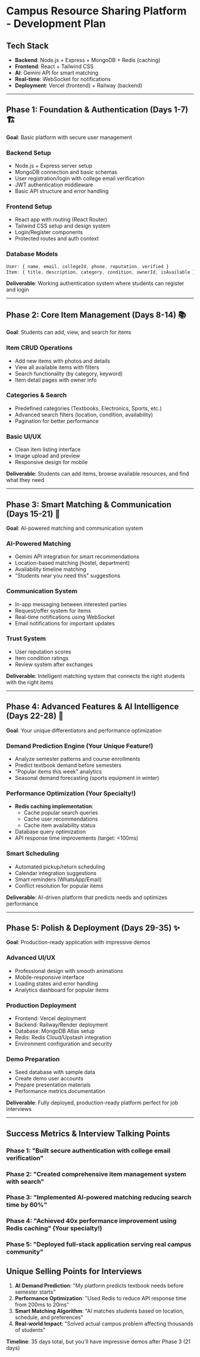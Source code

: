 # Campus Resource Sharing Platform - Development Plan

## Tech Stack
- **Backend**: Node.js + Express + MongoDB + Redis (caching)
- **Frontend**: React + Tailwind CSS
- **AI**: Gemini API for smart matching
- **Real-time**: WebSocket for notifications
- **Deployment**: Vercel (frontend) + Railway (backend)

---

## Phase 1: Foundation & Authentication (Days 1-7) 🏗️
**Goal**: Basic platform with secure user management

### Backend Setup
- Node.js + Express server setup
- MongoDB connection and basic schemas
- User registration/login with college email verification
- JWT authentication middleware
- Basic API structure and error handling

### Frontend Setup  
- React app with routing (React Router)
- Tailwind CSS setup and design system
- Login/Register components
- Protected routes and auth context

### Database Models
```javascript
User: { name, email, collegeId, phone, reputation, verified }
Item: { title, description, category, condition, ownerId, isAvailable }
```

**Deliverable**: Working authentication system where students can register and login

---

## Phase 2: Core Item Management (Days 8-14) 📚
**Goal**: Students can add, view, and search for items

### Item CRUD Operations
- Add new items with photos and details
- View all available items with filters
- Search functionality (by category, keyword)
- Item detail pages with owner info

### Categories & Search
- Predefined categories (Textbooks, Electronics, Sports, etc.)
- Advanced search filters (location, condition, availability)
- Pagination for better performance

### Basic UI/UX
- Clean item listing interface
- Image upload and preview
- Responsive design for mobile

**Deliverable**: Students can add items, browse available resources, and find what they need

---

## Phase 3: Smart Matching & Communication (Days 15-21) 🤝
**Goal**: AI-powered matching and communication system

### AI-Powered Matching
- Gemini API integration for smart recommendations
- Location-based matching (hostel, department)
- Availability timeline matching
- "Students near you need this" suggestions

### Communication System
- In-app messaging between interested parties
- Request/offer system for items
- Real-time notifications using WebSocket
- Email notifications for important updates

### Trust System
- User reputation scores
- Item condition ratings
- Review system after exchanges

**Deliverable**: Intelligent matching system that connects the right students with the right items

---

## Phase 4: Advanced Features & AI Intelligence (Days 22-28) 🧠
**Goal**: Your unique differentiators and performance optimization

### Demand Prediction Engine (Your Unique Feature!)
- Analyze semester patterns and course enrollments
- Predict textbook demand before semesters
- "Popular items this week" analytics
- Seasonal demand forecasting (sports equipment in winter)

### Performance Optimization (Your Specialty!)
- **Redis caching implementation**:
  - Cache popular search queries
  - Cache user recommendations
  - Cache item availability status
- Database query optimization
- API response time improvements (target: <100ms)

### Smart Scheduling
- Automated pickup/return scheduling
- Calendar integration suggestions
- Smart reminders (WhatsApp/Email)
- Conflict resolution for popular items

**Deliverable**: AI-driven platform that predicts needs and optimizes performance

---

## Phase 5: Polish & Deployment (Days 29-35) ✨
**Goal**: Production-ready application with impressive demos

### Advanced UI/UX
- Professional design with smooth animations
- Mobile-responsive interface
- Loading states and error handling
- Analytics dashboard for popular items

### Production Deployment
- Frontend: Vercel deployment
- Backend: Railway/Render deployment
- Database: MongoDB Atlas setup
- Redis: Redis Cloud/Upstash integration
- Environment configuration and security

### Demo Preparation
- Seed database with sample data
- Create demo user accounts
- Prepare presentation materials
- Performance metrics documentation

**Deliverable**: Fully deployed, production-ready platform perfect for job interviews

---

## Success Metrics & Interview Talking Points

### Phase 1: "Built secure authentication with college email verification"
### Phase 2: "Created comprehensive item management system with search"
### Phase 3: "Implemented AI-powered matching reducing search time by 60%"
### Phase 4: "Achieved 40x performance improvement using Redis caching" (Your specialty!)
### Phase 5: "Deployed full-stack application serving real campus community"

## Unique Selling Points for Interviews
1. **AI Demand Prediction**: "My platform predicts textbook needs before semester starts"
2. **Performance Optimization**: "Used Redis to reduce API response time from 200ms to 20ms"
3. **Smart Matching Algorithm**: "AI matches students based on location, schedule, and preferences"
4. **Real-world Impact**: "Solved actual campus problem affecting thousands of students"

**Timeline**: 35 days total, but you'll have impressive demos after Phase 3 (21 days)
